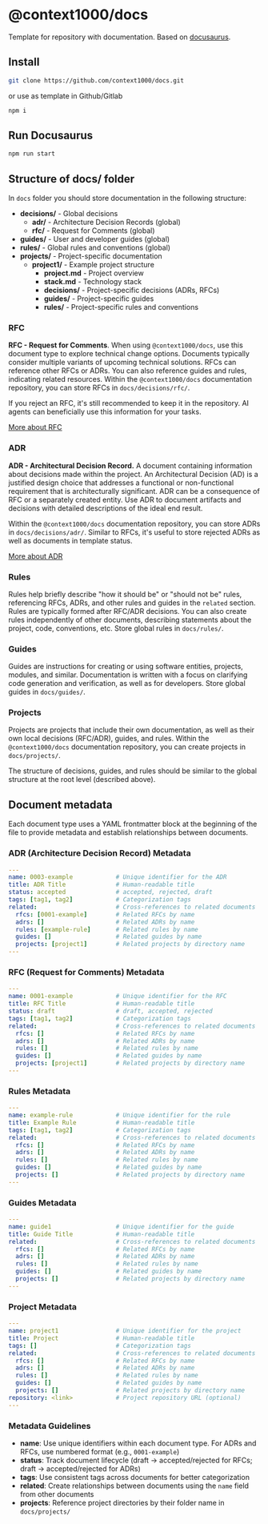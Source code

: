 # @context1000/docs

Template for repository with documentation. Based on [docusaurus](https://docusaurus.io/).

## Install

```sh
git clone https://github.com/context1000/docs.git
```

or use as template in Github/Gitlab

```sh
npm i
```

## Run Docusaurus

```sh
npm run start
```

## Structure of **docs/** folder

In `docs` folder you should store documentation in the following structure:

- **decisions/**           - Global decisions
  - **adr/**               - Architecture Decision Records (global)
  - **rfc/**               - Request for Comments (global)
- **guides/**              - User and developer guides (global)
- **rules/**               - Global rules and conventions (global)
- **projects/**            - Project-specific documentation
  - **project1/**          - Example project structure
    - **project.md**       - Project overview
    - **stack.md**         - Technology stack
    - **decisions/**       - Project-specific decisions (ADRs, RFCs)
    - **guides/**          - Project-specific guides
    - **rules/**           - Project-specific rules and conventions

### RFC

**RFC - Request for Comments**. When using `@context1000/docs`, use this document type to explore technical change options. Documents typically consider multiple variants of upcoming technical solutions. RFCs can reference other RFCs or ADRs. You can also reference guides and rules, indicating related resources.
Within the `@context1000/docs` documentation repository, you can store RFCs in `docs/decisions/rfc/`.

If you reject an RFC, it's still recommended to keep it in the repository. AI agents can beneficially use this information for your tasks.

[More about RFC](https://medium.com/@roberttcode/why-you-should-use-rfcs-b88222a5b6c)

### ADR

**ADR - Architectural Decision Record.** A document containing information about decisions made within the project. An Architectural Decision (AD) is a justified design choice that addresses a functional or non-functional requirement that is architecturally significant.
ADR can be a consequence of RFC or a separately created entity. Use ADR to document artifacts and decisions with detailed descriptions of the ideal end result.

Within the `@context1000/docs` documentation repository, you can store ADRs in `docs/decisions/adr/`.
Similar to RFCs, it's useful to store rejected ADRs as well as documents in template status.

[More about ADR](https://adr.github.io/)

### Rules

Rules help briefly describe "how it should be" or "should not be" rules, referencing RFCs, ADRs, and other rules and guides in the `related` section. Rules are typically formed after RFC/ADR decisions. You can also create rules independently of other documents, describing statements about the project, code, conventions, etc. Store global rules in `docs/rules/`.

### Guides

Guides are instructions for creating or using software entities, projects, modules, and similar. Documentation is written with a focus on clarifying code generation and verification, as well as for developers. Store global guides in `docs/guides/`.

### Projects

Projects are projects that include their own documentation, as well as their own local decisions (RFC/ADR), guides, and rules. Within the `@context1000/docs` documentation repository, you can create projects in `docs/projects/`.

The structure of decisions, guides, and rules should be similar to the global structure at the root level (described above).

## Document metadata

Each document type uses a YAML frontmatter block at the beginning of the file to provide metadata and establish relationships between documents.

### ADR (Architecture Decision Record) Metadata

```yaml
---
name: 0003-example            # Unique identifier for the ADR
title: ADR Title              # Human-readable title
status: accepted              # accepted, rejected, draft
tags: [tag1, tag2]            # Categorization tags
related:                      # Cross-references to related documents
  rfcs: [0001-example]        # Related RFCs by name
  adrs: []                    # Related ADRs by name
  rules: [example-rule]       # Related rules by name
  guides: []                  # Related guides by name
  projects: [project1]        # Related projects by directory name
---
```

### RFC (Request for Comments) Metadata

```yaml
---
name: 0001-example            # Unique identifier for the RFC
title: RFC Title              # Human-readable title
status: draft                 # draft, accepted, rejected
tags: [tag1, tag2]            # Categorization tags
related:                      # Cross-references to related documents
  rfcs: []                    # Related RFCs by name
  adrs: []                    # Related ADRs by name
  rules: []                   # Related rules by name
  guides: []                  # Related guides by name
  projects: [project1]        # Related projects by directory name
---
```

### Rules Metadata

```yaml
---
name: example-rule            # Unique identifier for the rule
title: Example Rule           # Human-readable title
tags: [tag1, tag2]            # Categorization tags
related:                      # Cross-references to related documents
  rfcs: []                    # Related RFCs by name
  adrs: []                    # Related ADRs by name
  rules: []                   # Related rules by name
  guides: []                  # Related guides by name
  projects: []                # Related projects by directory name
---
```

### Guides Metadata

```yaml
---
name: guide1                  # Unique identifier for the guide
title: Guide Title            # Human-readable title
related:                      # Cross-references to related documents
  rfcs: []                    # Related RFCs by name
  adrs: []                    # Related ADRs by name
  rules: []                   # Related rules by name
  guides: []                  # Related guides by name
  projects: []                # Related projects by directory name
---
```

### Project Metadata

```yaml
---
name: project1                # Unique identifier for the project
title: Project                # Human-readable title
tags: []                      # Categorization tags
related:                      # Cross-references to related documents
  rfcs: []                    # Related RFCs by name
  adrs: []                    # Related ADRs by name
  rules: []                   # Related rules by name
  guides: []                  # Related guides by name
  projects: []                # Related projects by directory name
repository: <link>            # Project repository URL (optional)
---
```

### Metadata Guidelines

- **name**: Use unique identifiers within each document type. For ADRs and RFCs, use numbered format (e.g., `0001-example`)
- **status**: Track document lifecycle (draft → accepted/rejected for RFCs; draft → accepted/rejected for ADRs)
- **tags**: Use consistent tags across documents for better categorization
- **related**: Create relationships between documents using the `name` field from other documents
- **projects**: Reference project directories by their folder name in `docs/projects/`
